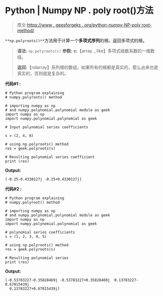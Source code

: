 # Python | Numpy NP . poly root()方法

> 原文:[https://www . geesforgeks . org/python-numpy-NP-poly root-method/](https://www.geeksforgeeks.org/python-numpy-np-polyroots-method/)

`**np.polyroots()**`方法用于计算一个**多项式序列**的根。返回多项式的根。

> **语法:** `np.polyroots(c)`
> **参数:**
> **c:**【array _ like】多项式级数系数的一维数组。
> 
> **返回:**【ndarray】系列根的数组。如果所有的根都是真实的，那么出来也是真实的，否则就是复杂的。

**代码#1 :**

```
# Python program explaining
# numpy.polyroots() method 

# importing numpy as np  
# and numpy.polynomial.polynomial module as geek 
import numpy as np 
import numpy.polynomial.polynomial as geek

# Input polynomial series coefficients

s = (2, 4, 8) 

# using np.polyroots() method 
res = geek.polyroots(s) 

# Resulting polynomial series coefficient
print (res) 
```

**Output:**

```
[-0.25-0.4330127j -0.25+0.4330127j]

```

**代码#2 :**

```
# Python program explaining
# numpy.polyroot() method 

# importing numpy as np  
# and numpy.polynomial.polynomial module as geek 
import numpy as np 
import numpy.polynomial.polynomial as geek

# polynomial series coefficients
s = (1, 2, 3, 4, 5) 

# using np.polyroots() method 
res = geek.polyroots(s) 

# Resulting polynomial series
print (res) 
```

**Output:**

```
[-0.53783227-0.35828469j -0.53783227+0.35828469j  0.13783227-0.67815439j
  0.13783227+0.67815439j]

```